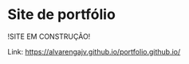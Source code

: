 # Site de portfólio

!SITE EM CONSTRUÇÃO!

Link:
https://alvarengajv.github.io/portfolio.github.io/
